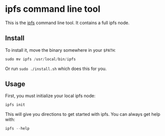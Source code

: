 # ipfs command line tool

This is the [ipfs](http://ipfs.io) command line tool. It contains a full ipfs node.

## Install

To install it, move the binary somewhere in your `$PATH`:

```go
sudo mv ipfs /usr/local/bin/ipfs
```

Or run `sudo ./install.sh` which does this for you.

## Usage

First, you must initialize your local ipfs node:

```go
ipfs init
```

This will give you directions to get started with ipfs.
You can always get help with:

```go
ipfs --help
```
